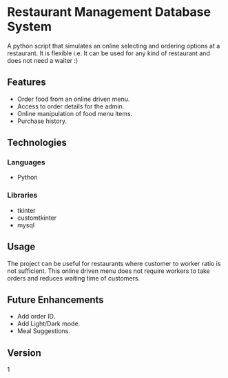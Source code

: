 # Restaurant Management Database System

A python script that simulates an online selecting and ordering options at a restaurant. It is flexible i.e. It can be used for any kind of restaurant and does not need a waiter :)

## Features
- Order food from an online driven menu.
- Access to order details for the admin.
- Online manipulation of food menu items.
- Purchase history.

## Technologies
### Languages
- Python

### Libraries
- tkinter
- customtkinter
- mysql

## Usage
The project can be useful for restaurants where customer to worker ratio is not sufficient. This online driven menu does not require workers to take orders and reduces waiting time of customers.

## Future Enhancements
- Add order ID.
- Add Light/Dark mode.
- Meal Suggestions.

## Version
1
